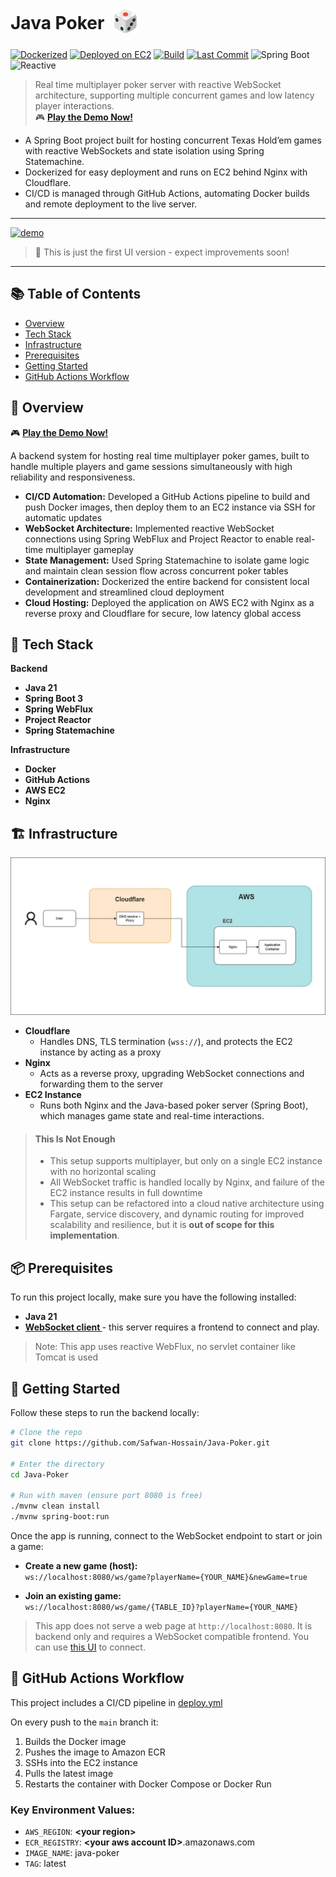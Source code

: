 # Java Poker &nbsp;<sub><img src="docs/images/dice.webp" alt="🎲" width="40" height="40" /></sub>

[![Dockerized](https://img.shields.io/badge/Dockerized-Yes-blue?logo=docker&style=flat-square)](https://github.com/Safwan-Hossain/Java-Poker/blob/main/Dockerfile)
[![Deployed on EC2](https://img.shields.io/badge/Deployed-AWS%20EC2-green?logo=amazonaws&logoColor=white&style=flat-square)](https://github.com/Safwan-Hossain/Java-Poker/blob/main/.github/workflows/deploy.yml)
[![Build](https://img.shields.io/github/actions/workflow/status/Safwan-Hossain/Java-Poker/deploy.yml?label=Build&logo=github&style=flat-square)](https://github.com/Safwan-Hossain/Java-Poker/actions)
[![Last Commit](https://img.shields.io/github/last-commit/Safwan-Hossain/Java-Poker?label=Last%20Commit&logo=git&style=flat-square)](https://github.com/Safwan-Hossain/Java-Poker/commits)
![Spring Boot](https://img.shields.io/badge/Spring_Boot-3.4.2-brightgreen?logo=spring&style=flat-square)
![Reactive](https://img.shields.io/badge/Reactive-Project_Reactor-6f42c1?logo=reactivex&style=flat-square)

> Real time multiplayer poker server with reactive WebSocket architecture, supporting multiple concurrent games and
> low latency player interactions.  
> 🎮 **[Play the Demo Now!](https://poker.hossainsafwan.com)**

- A Spring Boot project built for hosting concurrent Texas Hold’em games with reactive WebSockets and state isolation using Spring Statemachine.
- Dockerized for easy deployment and runs on EC2 behind Nginx with Cloudflare.
- CI/CD is managed through GitHub Actions, automating Docker builds and remote deployment to the live server.

---

[![demo](docs/images/demo.webp)](https://poker.hossainsafwan.com)
> 🚧 This is just the first UI version - expect improvements soon!

---

## 📚 Table of Contents

- [Overview](#-overview)
- [Tech Stack](#-tech-stack)
- [Infrastructure](#-infrastructure)
- [Prerequisites](#-prerequisites)
- [Getting Started](#-getting-started)
- [GitHub Actions Workflow](#-gitHub-actions-workflow)


## 💼 Overview

🎮 **[Play the Demo Now!](https://poker.hossainsafwan.com)**

A backend system for hosting real time multiplayer poker games, built to handle multiple players and game sessions 
simultaneously with high reliability and responsiveness.  

- **CI/CD Automation:** Developed a GitHub Actions pipeline to build and push Docker images, then deploy them to an EC2 instance via SSH for automatic updates
- **WebSocket Architecture:** Implemented reactive WebSocket connections using Spring WebFlux and Project Reactor to enable real-time multiplayer gameplay
- **State Management:** Used Spring Statemachine to isolate game logic and maintain clean session flow across concurrent poker tables
- **Containerization:** Dockerized the entire backend for consistent local development and streamlined cloud deployment
- **Cloud Hosting:** Deployed the application on AWS EC2 with Nginx as a reverse proxy and Cloudflare for secure, low latency global access

## 🧰 Tech Stack

**Backend**
- **Java 21**
- **Spring Boot 3** 
- **Spring WebFlux** 
- **Project Reactor** 
- **Spring Statemachine** 

**Infrastructure**
- **Docker**
- **GitHub Actions** 
- **AWS EC2**
- **Nginx**


## 🏗️ Infrastructure

  
![diagram](docs/images/current-infra.webp)


- **Cloudflare**
  - Handles DNS, TLS termination (`wss://`), and protects the EC2 instance by acting as a proxy
- **Nginx**
  - Acts as a reverse proxy, upgrading WebSocket connections and forwarding them to the server
- **EC2 Instance**
  - Runs both Nginx and the Java-based poker server (Spring Boot), which manages game state and real-time interactions.


> #### This Is Not Enough
> - This setup supports multiplayer, but only on a single EC2 instance with no horizontal scaling
> - All WebSocket traffic is handled locally by Nginx, and failure of the EC2 instance results in full downtime
> - This setup can be refactored into a cloud native architecture using Fargate, service discovery, and dynamic routing for improved scalability and resilience, but it is **out of scope for this implementation**.


## 📦 Prerequisites

To run this project locally, make sure you have the following installed:


- **Java 21** 
- **[WebSocket client ](https://github.com/Safwan-Hossain/Java-Poker-Frontend)** - this server requires a frontend to connect and play.  


> Note: This app uses reactive WebFlux, no servlet container like Tomcat is used


## 🏁 Getting Started

Follow these steps to run the backend locally:

```bash
# Clone the repo
git clone https://github.com/Safwan-Hossain/Java-Poker.git

# Enter the directory
cd Java-Poker

# Run with maven (ensure port 8080 is free)
./mvnw clean install
./mvnw spring-boot:run
```

Once the app is running, connect to the WebSocket endpoint to start or join a game:

- **Create a new game (host):**  
  `ws://localhost:8080/ws/game?playerName={YOUR_NAME}&newGame=true`


- **Join an existing game:**  
  `ws://localhost:8080/ws/game/{TABLE_ID}?playerName={YOUR_NAME}`

> This app does not serve a web page at `http://localhost:8080`. 
> It is backend only and requires a WebSocket compatible frontend.
> You can use [this UI](https://github.com/Safwan-Hossain/Java-Poker-Frontend)
> to connect.

## 🚀 GitHub Actions Workflow

This project includes a CI/CD pipeline in [deploy.yml](.github/workflows/deploy.yml)


On every push to the `main` branch it:

1. Builds the Docker image
2. Pushes the image to Amazon ECR
3. SSHs into the EC2 instance
4. Pulls the latest image
5. Restarts the container with Docker Compose or Docker Run

### Key Environment Values:
- `AWS_REGION`: **\<your region\>**
- `ECR_REGISTRY`: **\<your aws account ID\>**.amazonaws.com
- `IMAGE_NAME`: java-poker
- `TAG`: latest

[//]: # ()
[//]: # (#### Future Plan)

[//]: # ()
[//]: # (The system will transition to a **serverless lobby and dynamic game routing model**:)

[//]: # ()
[//]: # (1. **Players connect via API Gateway WebSocket** to join a lobby)

[//]: # (2. **Lambda** manages lobby state &#40;joins, disconnects, broadcasts&#41;)

[//]: # (3. When the host starts a game, **Lambda launches a Fargate task** for that session &#40;if needed&#41;)

[//]: # (4. The game server runs **`cloudflared`**, creating a secure **Cloudflare Tunnel**)

[//]: # (5. **Lambda sends the tunnel’s DNS** to all players in the lobby)

[//]: # (6. **Players reconnect to that tunnel**, ensuring everyone joins the same server)

[//]: # ()
[//]: # (![diagram]&#40;docs/images/future-infra.webp&#41;)

[//]: # ()
[//]: # ()
[//]: # (>#### 💡 Why Is This Better?)

[//]: # (>- **No one ends up on the wrong server**)

[//]: # (>- **Cloudflare exposes the game securely**)

[//]: # (>- **Scales automatically**: New game servers are launched only when needed and shut down when idle)

[//]: # (>- **Cleaner separation**: Lobby and gameplay logic can be separated)